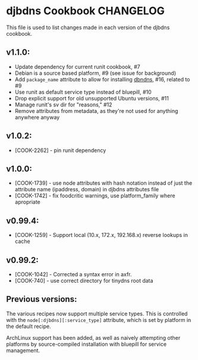djbdns Cookbook CHANGELOG
=========================
This file is used to list changes made in each version of the djbdns cookbook.

## v1.1.0:

* Update dependency for current runit cookbook, #7
* Debian is a source based platform, #9 (see issue for background)
* Add `package_name` attribute to allow for installing [dbndns](http://en.wikipedia.org/wiki/Dbndns), #16, related to #9
* Use runit as default service type instead of bluepill, #10
* Drop explicit support for old unsupported Ubuntu versions, #11
* Manage runit's sv dir for "reasons," #12
* Remove attributes from metadata, as they're not used for anything anywhere anyway

## v1.0.2:

* [COOK-2262] - pin runit dependency

## v1.0.0:

* [COOK-1739] - use node attributes with hash notation instead of just
  the attribute name (ipaddress, domain) in djbdns attributes file
* [COOK-1742] - fix foodcritic warnings, use platform_family where
  apropriate

## v0.99.4:

* [COOK-1259] - Support local (10.x, 172.x, 192.168.x) reverse lookups
  in cache

## v0.99.2:

* [COOK-1042] - Corrected a syntax error in axfr.
* [COOK-740] - use correct directory for tinydns root data

## Previous versions:

The various recipes now support multiple service types. This is controlled with the `node[:djbdns][:service_type]` attribute, which is set by platform in the default recipe.

ArchLinux support has been added, as well as naively attempting other platforms by source-compiled installation with bluepill for service management.
